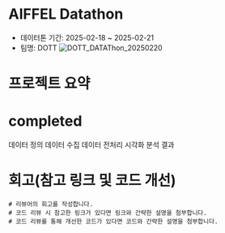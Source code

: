 # AIFFEL Datathon
- 데이터톤 기간: 2025-02-18 ~ 2025-02-21
- 팀명: DOTT
![DOTT_DATAThon_20250220](https://github.com/user-attachments/assets/ce4f10c8-8ce4-4293-830b-6b5be36c6017)

# 프로젝트 요약

# completed
데이터 정의
데이터 수집
데이터 전처리
시각화 분석
결과



# 회고(참고 링크 및 코드 개선)
```
# 리뷰어의 회고를 작성합니다.
# 코드 리뷰 시 참고한 링크가 있다면 링크와 간략한 설명을 첨부합니다.
# 코드 리뷰를 통해 개선한 코드가 있다면 코드와 간략한 설명을 첨부합니다.
```
